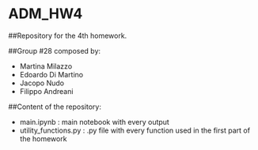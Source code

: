 # ADM_HW4

##Repository for the 4th homework.

##Group #28 composed by:
- Martina Milazzo
- Edoardo Di Martino
- Jacopo Nudo
- Filippo Andreani

##Content of the repository:
- main.ipynb : main notebook with every output
- utility_functions.py : .py file with every function used in the first part of the homework
